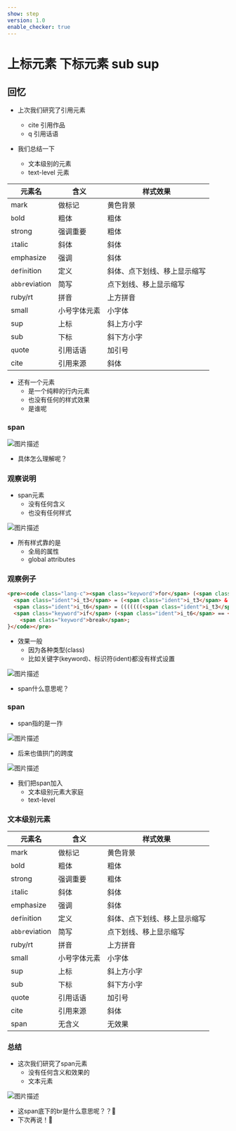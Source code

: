 ```yaml
---
show: step
version: 1.0
enable_checker: true
---
```


#  上标元素 下标元素 sub sup


## 回忆

- 上次我们研究了引用元素
	- cite 引用作品
	- q 引用话语

- 我们总结一下
	- 文本级别的元素
	- text-level 元素

|元素名|含义|样式效果|
|---|---|---|
|mark|做标记|黄色背景|
|`b`old|粗体|粗体|
|strong|强调重要|粗体|
|`i`talic|斜体|斜体|
|`e`mphasize|强调|斜体|
|`d`e`f`i`n`ition|定义|斜体、点下划线、移上显示缩写|
|`abbr`eviation|简写|点下划线、移上显示缩写|
|ruby/rt|拼音|上方拼音|
|small|小号字体元素|小字体|
|sup|上标|斜上方小字|
|sub|下标|斜下方小字|
|`q`uote|引用话语|加引号|
|cite|引用来源|斜体|

- 还有一个元素
	- 是一个纯粹的行内元素
	- 也没有任何的样式效果
	- 是谁呢

### span

![图片描述](https://doc.shiyanlou.com/courses/uid1190679-20240915-1726372337085)

- 具体怎么理解呢？

### 观察说明

- span元素
	- 没有任何含义
	- 也没有任何样式

![图片描述](https://doc.shiyanlou.com/courses/uid1190679-20240915-1726372705112)

- 所有样式靠的是
	- 全局的属性
	- global attributes

### 观察例子

```html
<pre><code class="lang-c"><span class="keyword">for</span> (<span class="ident">j</span> = 0; <span class="ident">j</span> &lt; 256; <span class="ident">j</span>++) {
  <span class="ident">i_t3</span> = (<span class="ident">i_t3</span> & 0x1ffff) | (<span class="ident">j</span> &lt;&lt; 17);
  <span class="ident">i_t6</span> = (((((((<span class="ident">i_t3</span> >> 3) ^ <span class="ident">i_t3</span>) >> 1) ^ <span class="ident">i_t3</span>) >> 8) ^ <span class="ident">i_t3</span>) >> 5) & 0xff;
  <span class="keyword">if</span> (<span class="ident">i_t6</span> == <span class="ident">i_t1</span>)
    <span class="keyword">break</span>;
}</code></pre>
```

- 效果一般
	- 因为各种类型(class)
	- 比如关键字(keyword)、标识符(ident)都没有样式设置

![图片描述](https://doc.shiyanlou.com/courses/uid1190679-20240915-1726372868148)

- span什么意思呢？

### span

- span指的是一拃

![图片描述](https://doc.shiyanlou.com/courses/uid1190679-20240915-1726372029456)

- 后来也值拱门的跨度

![图片描述](https://doc.shiyanlou.com/courses/uid1190679-20240915-1726372068534)

- 我们把span加入
	- 文本级别元素大家庭
	- text-level

### 文本级别元素

|元素名|含义|样式效果|
|---|---|---|
|mark|做标记|黄色背景|
|`b`old|粗体|粗体|
|strong|强调重要|粗体|
|`i`talic|斜体|斜体|
|`e`mphasize|强调|斜体|
|`d`e`f`i`n`ition|定义|斜体、点下划线、移上显示缩写|
|`abbr`eviation|简写|点下划线、移上显示缩写|
|ruby/rt|拼音|上方拼音|
|small|小号字体元素|小字体|
|sup|上标|斜上方小字|
|sub|下标|斜下方小字|
|`q`uote|引用话语|加引号|
|cite|引用来源|斜体|
|span|无含义|无效果|

### 总结 
- 这次我们研究了span元素
	- 没有任何含义和效果的
	- 文本元素

![图片描述](https://doc.shiyanlou.com/courses/uid1190679-20240915-1726394532087)

- 这span底下的br是什么意思呢？？🤔
- 下次再说！👋
